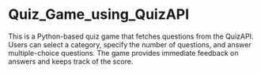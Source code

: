 # Quiz_Game_using_QuizAPI
This is a Python-based quiz game that fetches questions from the QuizAPI. Users can select a category, specify the number of questions, and answer multiple-choice questions. The game provides immediate feedback on answers and keeps track of the score.
